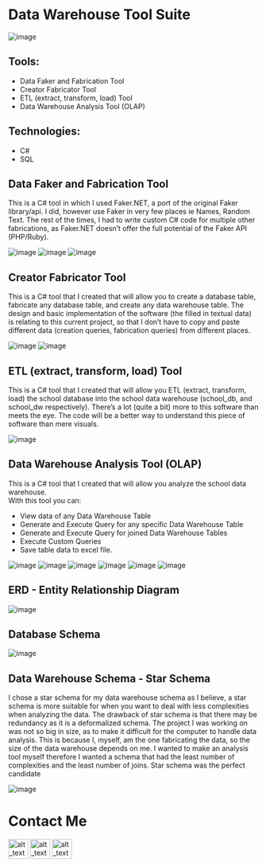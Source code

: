 # Data Warehouse Tool Suite
![image](https://user-images.githubusercontent.com/28197002/168483520-bb6d9ab2-79ff-4a33-a51d-66c022fe2df0.png)

## Tools: 
- Data Faker and Fabrication Tool
- Creator Fabricator Tool
- ETL (extract, transform, load) Tool
- Data Warehouse Analysis Tool (OLAP)

## Technologies:
- C#
- SQL

## Data Faker and Fabrication Tool
This is a C# tool in which I used Faker.NET, a port of the original Faker library/api. I did, however use Faker in very few places ie Names, Random Text. The rest of the times, I had to write custom C# code for multiple other fabrications, as Faker.NET doesn’t offer the full potential of the Faker API (PHP/Ruby).

![image](https://user-images.githubusercontent.com/28197002/168483382-197485ab-414a-41bc-b36a-2317cab11a7a.png)
![image](https://user-images.githubusercontent.com/28197002/168483385-f14c9f6f-e7ad-4869-8828-c73f8964ba28.png)
![image](https://user-images.githubusercontent.com/28197002/168483389-dda62abc-6707-41ff-af12-5271e0aa8cb4.png)

## Creator Fabricator Tool
This is a C# tool that I created that will allow you to create a database table, fabricate any database table, and create any data warehouse table.
The design and basic implementation of the software (the filled in textual data) is relating to this current project, so that I don’t have to copy and paste different data (creation queries, fabrication queries) from different places.

![image](https://user-images.githubusercontent.com/28197002/168483449-4fbd6b35-b6b9-430a-b00a-9932ec771422.png)
![image](https://user-images.githubusercontent.com/28197002/168483454-91c4d04f-8534-4fea-b56b-5a7319124743.png)

## ETL (extract, transform, load) Tool
This is a C# tool that I created that will allow you ETL (extract, transform, load) the school database into the school data warehouse (school_db, and school_dw respectively).
There’s a lot (quite a bit) more to this software than meets the eye. The code will be a better way to understand this piece of software than mere visuals.

![image](https://user-images.githubusercontent.com/28197002/168483476-23c79d14-8f22-402b-a477-8c0d955458ae.png)

## Data Warehouse Analysis Tool (OLAP)
This is a C# tool that I created that will allow you analyze the school data
warehouse.
<br>
With this tool you can:
- View data of any Data Warehouse Table
- Generate and Execute Query for any specific Data Warehouse Table
- Generate and Execute Query for joined Data Warehouse Tables
- Execute Custom Queries
- Save table data to excel file.

![image](https://user-images.githubusercontent.com/28197002/168483520-bb6d9ab2-79ff-4a33-a51d-66c022fe2df0.png)
![image](https://user-images.githubusercontent.com/28197002/168483523-fb7519a8-1788-4d67-b415-006c4dcdc527.png)
![image](https://user-images.githubusercontent.com/28197002/168483533-1ce00e6f-84c1-44ba-8275-df64ac58bca0.png)
![image](https://user-images.githubusercontent.com/28197002/168483544-8360eeaf-3739-4161-b981-b0fe26dfa53c.png)
![image](https://user-images.githubusercontent.com/28197002/168483548-09100104-d60c-4e4e-af75-dedf0483a1b8.png)
![image](https://user-images.githubusercontent.com/28197002/168483553-adb8ce65-5444-455c-bbd3-75fc4dc876ee.png)

## ERD - Entity Relationship Diagram
![image](https://user-images.githubusercontent.com/28197002/168483572-9bf6cf9f-27fc-4aaf-9128-fb13e807872c.png)

## Database Schema
![image](https://user-images.githubusercontent.com/28197002/168483593-8dac4b26-68dd-4a05-ac1a-bb59b741640a.png)


## Data Warehouse Schema -  Star Schema
I chose a star schema for my data warehouse schema as I believe, a star schema is more suitable for when you want to deal with less complexities when analyzing the data. The drawback of star schema is that there may be redundancy as it is a deformalized schema.
The project I was working on was not so big in size, as to make it difficult for the computer to handle data analysis. This is because I, myself, am the one fabricating the data, so the size of the data warehouse depends on me.
I wanted to make an analysis tool myself therefore I wanted a schema that had the least number of complexities and the least number of joins. Star schema was the perfect candidate

![image](https://user-images.githubusercontent.com/28197002/168483625-60f8fa31-e07f-4601-a687-8a0063ab53ae.png)



# Contact Me
[<img alt="alt_text" width="40px" src="https://user-images.githubusercontent.com/28197002/168483094-a5bcd04a-8390-4d49-8a71-4bc0c648da54.png" />](https://www.linkedin.com/in/omarqazidev/)
[<img alt="alt_text" width="40px" src="https://user-images.githubusercontent.com/28197002/168483020-654368df-acf9-4ce3-a46c-9cd6942856fd.png" />](https://twitter.com/omarqazidev)
[<img alt="alt_text" width="40px" src="https://user-images.githubusercontent.com/28197002/168483231-a85ab431-b5f5-4ccc-afce-12d687e3451b.png" />](mailto:omarqazidev@gmail.com)
